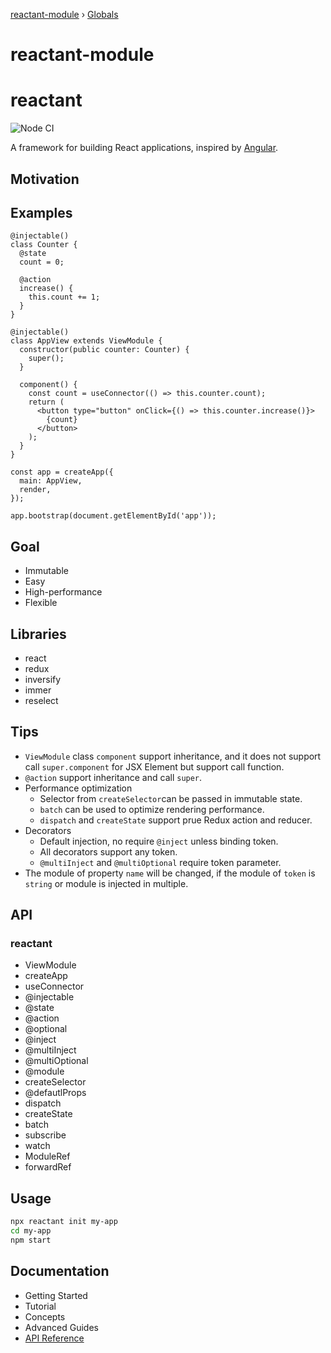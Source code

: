 [reactant-module](README.md) › [Globals](globals.md)

# reactant-module

# reactant

![Node CI](https://github.com/unadlib/reactant/workflows/Node%20CI/badge.svg)

A framework for building React applications, inspired by [Angular](https://angular.io/).

## Motivation

## Examples

```tsx
@injectable()
class Counter {
  @state
  count = 0;

  @action
  increase() {
    this.count += 1;
  }
}

@injectable()
class AppView extends ViewModule {
  constructor(public counter: Counter) {
    super();
  }

  component() {
    const count = useConnector(() => this.counter.count);
    return (
      <button type="button" onClick={() => this.counter.increase()}>
        {count}
      </button>
    );
  }
}

const app = createApp({
  main: AppView,
  render,
});

app.bootstrap(document.getElementById('app'));
```

## Goal

- Immutable
- Easy
- High-performance
- Flexible

## Libraries

- react
- redux
- inversify
- immer
- reselect

## Tips

- `ViewModule` class `component` support inheritance, and it does not support call `super.component` for JSX Element but support call function.
- `@action` support inheritance and call `super`.
- Performance optimization
  - Selector from `createSelector`can be passed in immutable state.
  - `batch` can be used to optimize rendering performance.
  - `dispatch` and `createState` support prue Redux action and reducer.
- Decorators
  - Default injection, no require `@inject` unless binding token.
  - All decorators support any token.
  - `@multiInject` and `@multiOptional` require token parameter.
- The module of property `name` will be changed, if the module of `token` is `string` or module is injected in multiple.

## API

### reactant

- ViewModule
- createApp
- useConnector
- @injectable
- @state
- @action
- @optional
- @inject
- @multiInject
- @multiOptional
- @module
- createSelector
- @defautlProps
- dispatch
- createState
- batch
- subscribe
- watch
- ModuleRef
- forwardRef

## Usage

```sh
npx reactant init my-app
cd my-app
npm start
```

## Documentation

* Getting Started
* Tutorial
* Concepts
* Advanced Guides
* [API Reference](docs/api/README.md)
